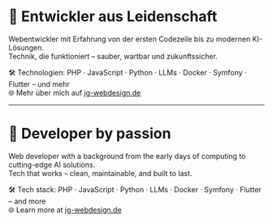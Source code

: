 # 👋 Entwickler aus Leidenschaft

Webentwickler mit Erfahrung von der ersten Codezeile bis zu modernen KI-Lösungen.  
Technik, die funktioniert – sauber, wartbar und zukunftssicher.

🛠️ Technologien: PHP · JavaScript · Python · LLMs · Docker · Symfony · Flutter – und mehr  
🌐 Mehr über mich auf [jg-webdesign.de](https://www.jg-webdesign.de/)

---

# 👋 Developer by passion

Web developer with a background from the early days of computing to cutting-edge AI solutions.  
Tech that works – clean, maintainable, and built to last.

🛠️ Tech stack: PHP · JavaScript · Python · LLMs · Docker · Symfony · Flutter – and more  
🌐 Learn more at [jg-webdesign.de](https://www.jg-webdesign.de/)
